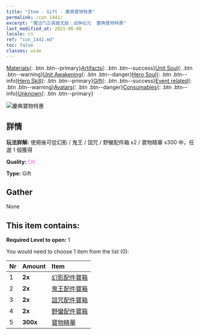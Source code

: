 ```yaml
---
title: "Item - Gift - 慶典寶物特惠"
permalink: /con_1441/
excerpt: "魔法门之英雄无敌：战争纪元  慶典寶物特惠"
last_modified_at: 2021-06-08
locale: cn
ref: "con_1441.md"
toc: false
classes: wide
---
```

 [Materials](/ItemsCN/){: .btn .btn--primary}[Artifacts](/ItemsCN/Artifacts/){: .btn .btn--success}[Unit Soul](/ItemsCN/UnitSoul/){: .btn .btn--warning}[Unit Awakening](/ItemsCN/UnitAwakening/){: .btn .btn--danger}[Hero Soul](/ItemsCN/HeroSoul/){: .btn .btn--info}[Hero Skill](/ItemsCN/HeroSkill/){: .btn .btn--primary}[Gift](/ItemsCN/Gift/){: .btn .btn--success}[Event related](/ItemsCN/Events/){: .btn .btn--warning}[Avatars](/ItemsCN/Avatars/){: .btn .btn--danger}[Consumables](/ItemsCN/Consumables/){: .btn .btn--info}[Unknown](/ItemsCN/Unknown/){: .btn .btn--primary}

 ![慶典寶物特惠](/images/t/i_907055.png)

## 詳情
 **玩法詳解:** 使用後可從幻影 / 鬼王 / 詛咒 / 野蠻配件箱 x2 / 寶物精華 x300 中，任選 1 個獲得

 **Quality:** <span style="color: #DA70D6">OK</span>

 **Type:** Gift

## Gather

  None

## This item contains:

 **Required Level to open:** 1

 You would need to choose 1 item from the list (0):

  | Nr | Amount |     Item    |
  |:---|:-------|:------------|
  | 1 |  **2x** | [幻影配件寶箱](/cn/Items/con_1339/) |  | 
  | 2 |  **2x** | [鬼王配件寶箱](/cn/Items/con_1340/) |  | 
  | 3 |  **2x** | [詛咒配件寶箱](/cn/Items/con_1341/) |  | 
  | 4 |  **2x** | [野蠻配件寶箱](/cn/Items/con_1342/) |  | 
  | 5 |  **300x** | [寶物精華](/cn/Items/con_905/) |  | 
